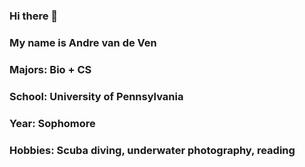 ### Hi there 👋
### My name is Andre van de Ven
### Majors: Bio + CS
### School: University of Pennsylvania
### Year: Sophomore 
### Hobbies: Scuba diving, underwater photography, reading
<!--
**andrevandeven/andrevandeven** is a ✨ _special_ ✨ repository because its `README.md` (this file) appears on your GitHub profile.

Here are some ideas to get you started:

- 🔭 I’m currently working on ...
- 🌱 I’m currently learning ...
- 👯 I’m looking to collaborate on ...
- 🤔 I’m looking for help with ...
- 💬 Ask me about ...
- 📫 How to reach me: ...
- 😄 Pronouns: ...
- ⚡ Fun fact: ...
-->
